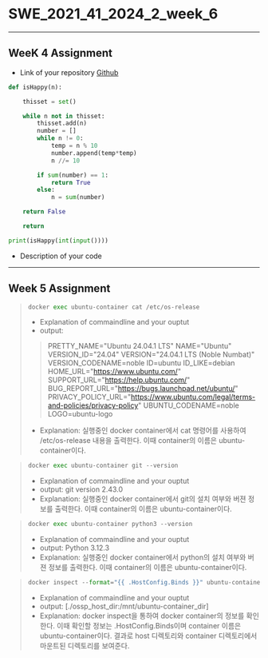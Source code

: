 # SWE_2021_41_2024_2_week_6
---
## WeeK 4 Assignment
* Link of your repository    [Github](https://github.com/Lee-seunghyeon2/-SWE_2021_41_2024_2_week_4/blob/main/2021310999_%EC%9D%B4%EC%8A%B9%ED%98%84%20(5).ipynb)  
</pre>

```python
def isHappy(n):

    thisset = set()

    while n not in thisset:
        thisset.add(n)
        number = []
        while n != 0:
            temp = n % 10
            number.append(temp*temp)
            n //= 10

        if sum(number) == 1:
            return True
        else:
            n = sum(number)

    return False

    return

print(isHappy(int(input())))
```
* Description of your code
---
## Week 5 Assignment


</pre>

>```python  
>docker exec ubuntu-container cat /etc/os-release 
>``` 
>* Explanation of commaindline and your ouptut
>* output:
>> PRETTY_NAME="Ubuntu 24.04.1 LTS"
NAME="Ubuntu"
VERSION_ID="24.04"
VERSION="24.04.1 LTS (Noble Numbat)"
VERSION_CODENAME=noble
ID=ubuntu
ID_LIKE=debian
HOME_URL="https://www.ubuntu.com/"
SUPPORT_URL="https://help.ubuntu.com/"
BUG_REPORT_URL="https://bugs.launchpad.net/ubuntu/"
PRIVACY_POLICY_URL="https://www.ubuntu.com/legal/terms-and-policies/privacy-policy"
UBUNTU_CODENAME=noble
>>LOGO=ubuntu-logo
>* Explanation: 실행중인 docker container에서 cat 명령어를 사용하여 /etc/os-release 내용을 출력한다.
이때 container의 이름은 ubuntu-container이다.

</pre>  

>```python   
>docker exec ubuntu-container git --version
>```
>* Explanation of commaindline and your ouptut
>* output: git version 2.43.0
>* Explanation: 실행중인 docker container에서 git의 설치 여부와 버젼 정보를 출력한다.
이때 container의 이름은 ubuntu-container이다.

</pre>

>```python   
>docker exec ubuntu-container python3 --version
>```
>* Explanation of commaindline and your ouptut
>* output: Python 3.12.3
>* Explanation: 실행중인 docker container에서 python의 설치 여부와 버젼 정보를 출력한다.
이때 container의 이름은 ubuntu-container이다.

</pre>

>```python   
>docker inspect --format="{{ .HostConfig.Binds }}" ubuntu-container
>```
>* Explanation of commaindline and your ouptut
>* output: [./ossp_host_dir:/mnt/ubuntu-container_dir]
>* Explanation: docker inspect을 통하여 docker container의 정보를 확인한다.
이때 확인할 정보는 .HostConfig.Binds이며 container 이름은 ubuntu-container이다.
결과로 host 디렉토리와 container 디렉토리에서 마운트된 디렉토리를 보여준다.
